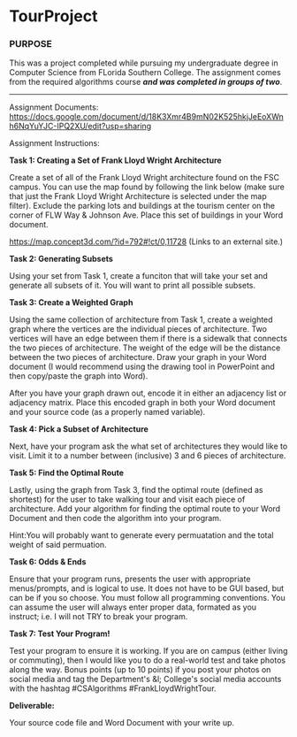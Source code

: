# TourProject

### PURPOSE

This was a project completed while pursuing my undergraduate degree in Computer Science from FLorida Southern College.  The assignment comes from the required algorithms course ***and was completed in groups of two***.

--------------------

Assignment Documents: https://docs.google.com/document/d/18K3Xmr4B9mN02K525hkjJeEoXWnh6NqYuYJC-IPQ2XU/edit?usp=sharing

Assignment Instructions:

**Task 1: Creating a Set of Frank Lloyd Wright Architecture**

Create a set of all of the Frank Lloyd Wright architecture found on the FSC campus. You can use the map found by following the link below (make sure that just the Frank Lloyd Wright Architecture is selected under the map filter).  Exclude the parking lots and buildings at the tourism center on the corner of FLW Way & Johnson Ave. Place this set of buildings in your Word document.

https://map.concept3d.com/?id=792#!ct/0,11728  (Links to an external site.)

**Task 2: Generating Subsets**

Using your set from Task 1, create a funciton that will take your set and generate all subsets of it. You will want to print all possible subsets.

**Task 3: Create a Weighted Graph**

Using the same collection of architecture from Task 1, create a weighted graph where the vertices are the individual pieces of architecture. Two vertices will have an edge between them if there is a sidewalk that connects the two pieces of architecture. The weight of the edge will be the distance between the two pieces of architecture. Draw your graph in your Word document (I would recommend using the drawing tool in PowerPoint and then copy/paste the graph into Word).

After you have your graph drawn out, encode it in either an adjacency list or adjacency matrix. Place this encoded graph in both your Word document and your source code (as a properly named variable).

**Task 4: Pick a Subset of Architecture**

Next, have your program ask the what set of architectures they would like to visit.  Limit it to a number between (inclusive) 3 and 6 pieces of architecture.

**Task 5: Find the Optimal Route**

Lastly, using the graph from Task 3, find the optimal route (defined as shortest) for the user to take walking tour and visit each piece of architecture. Add your algorithm for finding the optimal route to your Word Document and then code the algorithm into your program.

Hint:You will probably want to generate every permuatation and the total weight of said permuation.

**Task 6: Odds & Ends**

Ensure that your program runs, presents the user with appropriate menus/prompts, and is logical to use. It does not have to be GUI based, but can be if you so choose. You must follow all programming conventions. You can assume the user will always enter proper data, formated as you instruct; i.e. I will not TRY to break your program.

**Task 7: Test Your Program!**

Test your program to ensure it is working. If you are on campus (either living or commuting), then I would like you to do a real-world test and take photos along the way. Bonus points (up to 10 points) if you post your photos on social media and tag the Department's &l; College's social media accounts with the hashtag #CSAlgorithms #FrankLloydWrightTour.

**Deliverable:**

Your source code file and Word Document with your write up.
